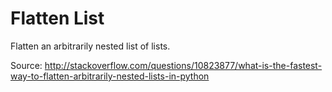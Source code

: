 Flatten List
==================

Flatten an arbitrarily nested list of lists.

Source: http://stackoverflow.com/questions/10823877/what-is-the-fastest-way-to-flatten-arbitrarily-nested-lists-in-python